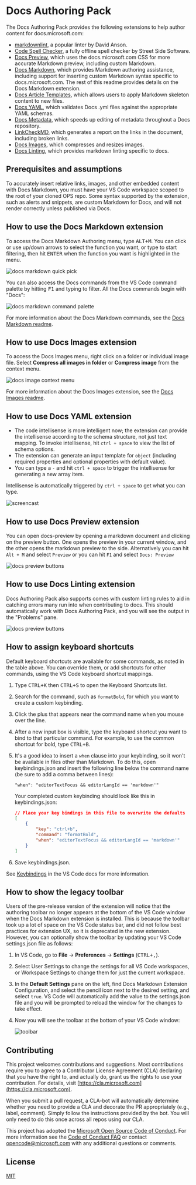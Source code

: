 # Docs Authoring Pack

The Docs Authoring Pack provides the following extensions to help author content for docs.microsoft.com:

* [markdownlint](https://marketplace.visualstudio.com/items?itemName=DavidAnson.vscode-markdownlint), a popular linter by David Anson.
* [Code Spell Checker](https://marketplace.visualstudio.com/items?itemName=streetsidesoftware.code-spell-checker), a fully offline spell checker by Street Side Software.
* [Docs Preview](https://marketplace.visualstudio.com/items?itemName=docsmsft.docs-preview), which uses the docs.microsoft.com CSS for more accurate Markdown preview, including custom Markdown.
* [Docs Markdown](https://marketplace.visualstudio.com/items?itemName=docsmsft.docs-markdown), which provides Markdown authoring assistance, including support for inserting custom Markdown syntax specific to docs.microsoft.com. The rest of this readme provides details on the Docs Markdown extension.
* [Docs Article Templates](https://marketplace.visualstudio.com/items?itemName=docsmsft.docs-article-templates), which allows users to apply Markdown skeleton content to new files.
* [Docs YAML](https://marketplace.visualstudio.com/items?itemName=docsmsft.docs-yaml), which validates Docs .yml files against the appropriate YAML schemas.
* [Docs Metadata](https://marketplace.visualstudio.com/items?itemName=docsmsft.docs-metadata), which speeds up editing of metadata throughout a Docs repository.
* [LinkCheckMD](https://marketplace.visualstudio.com/items?itemName=blackmist.LinkCheckMD), which generates a report on the links in the document, including broken links.
* [Docs Images](https://marketplace.visualstudio.com/items?itemName=docsmsft.docs-images), which compresses and resizes images.
* [Docs Linting](https://marketplace.visualstudio.com/items?itemName=docsmsft.docs-linting), which provides markdown linting specific to docs.

## Prerequisites and assumptions

To accurately insert relative links, images, and other embedded content with Docs Markdown, you must have your VS Code workspace scoped to the root of your cloned OPS repo. Some syntax supported by the extension, such as alerts and snippets, are custom Markdown for Docs, and will not render correctly unless published via Docs.

## How to use the Docs Markdown extension

To access the Docs Markdown Authoring menu, type <kbd>ALT+M</kbd>. You can click or use up/down arrows to select the function you want, or type to start filtering, then hit <kbd>ENTER</kbd> when the function you want is highlighted in the menu.

![docs markdown quick pick](https://raw.githubusercontent.com/microsoft/vscode-docs-authoring/master/docs-authoring-pack/images/docs-markdown-quick-pick.png)

You can also access the Docs commands from the VS Code command palette by hitting <kbd>F1</kbd> and typing to filter. All the Docs commands begin with "Docs":

![docs markdown command palette](https://raw.githubusercontent.com/Microsoft/vscode-docs-authoring/master/media/image/docs-command-palette.png)

For more information about the Docs Markdown commands, see the [Docs Markdown readme](https://marketplace.visualstudio.com/items?itemName=docsmsft.docs-markdown).

## How to use Docs Images extension

To access the Docs Images menu, right click on a folder or individual image file. Select **Compress all images in folder** or **Compress image** from the context menu.

![docs image context menu](https://raw.githubusercontent.com/microsoft/vscode-docs-authoring/master/docs-authoring-pack/images/right-click-image-compression.png)

For more information about the Docs Images extension, see the [Docs Images readme](https://marketplace.visualstudio.com/items?itemName=docsmsft.docs-images).

## How to use Docs YAML extension

* The code intellisense is more intelligent now; the extension can provide the intellisense according to the schema structure, not just text mapping. To invoke intellisense, hit `ctrl + space` to view the list of schema options.
* The extension can generate an input template for `object` (including required properties and optional properties with default value).
* You can type a `-` and hit `ctrl + space` to trigger the intellisense for generating a new array item.

Intellisense is automatically triggered by `ctrl + space` to get what you can type.

![screencast](https://raw.githubusercontent.com/928PJY/docs-yaml/master/images/docs-yaml-extension-intellisense.gif)

## How to use Docs Preview extension

You can open docs-preview by opening a markdown document and clicking on the preview button. One opens the preview in your current window, and the other opens the markdown preview to the side. Alternatively you can hit `Alt + M` and select `Preview` or you can hit `F1` and select `Docs: Preview`

![docs preview buttons](https://raw.githubusercontent.com/microsoft/vscode-docs-authoring/master/docs-authoring-pack/images/docs-preview-button.png)

## How to use Docs Linting extension

Docs Authoring Pack also supports comes with custom linting rules to aid in catching errors many run into when contributing to docs. This should automatically work with Docs Authoring Pack, and you will see the output in the "Problems" pane.

![docs preview buttons](https://raw.githubusercontent.com/microsoft/vscode-docs-authoring/master/docs-authoring-pack/images/docs-linting-problem.png)

## How to assign keyboard shortcuts

Default keyboard shortcuts are available for some commands, as noted in the table above. You can override them, or add shortcuts for other commands, using the VS Code keyboard shortcut mappings.

1. Type <kbd>CTRL+K</kbd> then <kbd>CTRL+S</kbd> to open the Keyboard Shortcuts list.
1. Search for the command, such as `formatBold`, for which you want to create a custom keybinding.
1. Click the plus that appears near the command name when you mouse over the line.
1. After a new input box is visible, type the keyboard shortcut you want to bind to that particular command. For example, to use the common shortcut for bold, type <kbd>CTRL+B</kbd>.
1. It's a good idea to insert a `when` clause into your keybinding, so it won't be available in files other than Markdown. To do this, open keybindings.json and insert the following line below the command name (be sure to add a comma between lines):
   
    `"when": "editorTextFocus && editorLangId == 'markdown'"`

    Your completed custom keybinding should look like this in keybindings.json:

    ```json
    // Place your key bindings in this file to overwrite the defaults
    [
        {
            "key": "ctrl+b",
            "command": "formatBold",
            "when": "editorTextFocus && editorLangId == 'markdown'"
        }
    ]
    ```

1. Save keybindings.json.

See [Keybindings](https://code.visualstudio.com/docs/getstarted/keybindings) in the VS Code docs for more information.

## How to show the legacy toolbar

Users of the pre-release version of the extension will notice that the authoring toolbar no longer appears at the bottom of the VS Code window when the Docs Markdown extension is installed. This is because the toolbar took up a lot of space on the VS Code status bar, and did not follow best practices for extension UX, so it is deprecated in the new extension. However, you can optionally show the toolbar by updating your VS Code settings.json file as follows:

1. In VS Code, go to **File** -> **Preferences** -> **Settings** (<kbd>CTRL+,</kbd>).
1. Select User Settings to change the settings for all VS Code workspaces, or  Workspace Settings to change them for just the current workspace.
1. In the **Default Settings** pane on the left, find Docs Markdown Extension Configuration, and select the pencil icon next to the desired setting, and select `true`. VS Code will automatically add the value to the settings.json file and you will be prompted to reload the window for the changes to take effect.
1. Now you will see the toolbar at the bottom of your VS Code window:

   ![toolbar](https://raw.githubusercontent.com/Microsoft/vscode-docs-authoring/master/media/image/legacy-toolbar.png)

## Contributing

This project welcomes contributions and suggestions.  Most contributions require you to agree to a
Contributor License Agreement (CLA) declaring that you have the right to, and actually do, grant us
the rights to use your contribution. For details, visit [https://cla.microsoft.com](https://cla.microsoft.com).

When you submit a pull request, a CLA-bot will automatically determine whether you need to provide
a CLA and decorate the PR appropriately (e.g., label, comment). Simply follow the instructions
provided by the bot. You will only need to do this once across all repos using our CLA.

This project has adopted the [Microsoft Open Source Code of Conduct](https://opensource.microsoft.com/codeofconduct/).
For more information see the [Code of Conduct FAQ](https://opensource.microsoft.com/codeofconduct/faq/) or
contact [opencode@microsoft.com](mailto:opencode@microsoft.com) with any additional questions or comments.

## License

[MIT](LICENSE)
